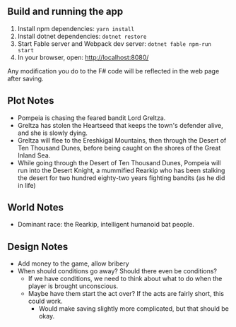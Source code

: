 ## Build and running the app

1. Install npm dependencies: `yarn install`
2. Install dotnet dependencies: `dotnet restore`
3. Start Fable server and Webpack dev server: `dotnet fable npm-run start`
4. In your browser, open: [http://localhost:8080/](http://localhost:8080/)

Any modification you do to the F# code will be reflected in the web page after saving.

## Plot Notes
- Pompeia is chasing the feared bandit Lord Greltza.
- Greltza has stolen the Heartseed that keeps the town's defender alive, and she is slowly dying.
- Greltza will flee to the Ereshkigal Mountains, then through the Desert of Ten Thousand Dunes, before being caught on
  the shores of the Great Inland Sea.
- While going through the Desert of Ten Thousand Dunes, Pompeia will run into the Desert Knight, a mummified Rearkip who
  has been stalking the desert for two hundred eighty-two years fighting bandits (as he did in life)

## World Notes
- Dominant race: the Rearkip, intelligent humanoid bat people.

## Design Notes
- Add money to the game, allow bribery
- When should conditions go away?  Should there even be conditions?
    - If we have conditions, we need to think about what to do when the player is brought unconscious.
    - Maybe have them start the act over?  If the acts are fairly short, this could work.
        - Would make saving slightly more complicated, but that should be okay.